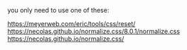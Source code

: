 you only need to use one of these:

https://meyerweb.com/eric/tools/css/reset/
https://necolas.github.io/normalize.css/8.0.1/normalize.css
https://necolas.github.io/normalize.css/
